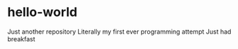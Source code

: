 # hello-world
Just another repository
Literally my first ever programming attempt
Just had breakfast
